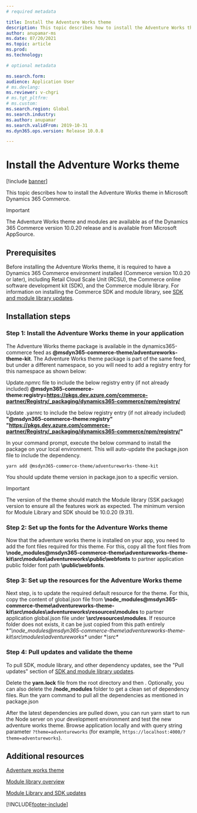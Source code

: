 ```yaml
---
# required metadata

title: Install the Adventure Works theme
description: This topic describes how to install the Adventure Works theme in Microsoft Dynamics 365 Commerce.
author: anupamar-ms
ms.date: 07/20/2021
ms.topic: article
ms.prod: 
ms.technology: 

# optional metadata

ms.search.form: 
audience: Application User
# ms.devlang: 
ms.reviewer: v-chgri
# ms.tgt_pltfrm: 
# ms.custom: 
ms.search.region: Global
ms.search.industry: 
ms.author: anupamar
ms.search.validFrom: 2019-10-31
ms.dyn365.ops.version: Release 10.0.8

---
```


# Install the Adventure Works theme

[!include [banner](includes/banner.md)]

This topic describes how to install the Adventure Works theme in Microsoft Dynamics 365 Commerce. 

> [!IMPORTANT]
> The Adventure Works theme and modules are available as of the Dynamics 365 Commerce version 10.0.20 release and is available from Microsoft AppSource.

## Prerequisites

Before installing the Adventure Works theme, it is required to have a Dynamics 365 Commerce environment installed (Commerce version 10.0.20 or later), including Retail Cloud Scale Unit (RCSU), the Commerce online software development kit (SDK), and the Commerce module library. For information on installing the Commerce SDK and module library, see [SDK and module library updates](e-commerce-extensibility/sdk-updates.md). 

## Installation steps

### Step 1: Install the Adventure Works theme in your application

The Adventure Works theme package is available in the dynamics365-commerce feed as **@msdyn365-commerce-theme/adventureworks-theme-kit**. The Adventure Works theme package is part of the same feed, but under a different namespace, so you will need to add a registry entry for this namespace as shown below:

Update.npmrc file to include the below registry entry (if not already included)
**@msdyn365-commerce-theme:registry=https://pkgs.dev.azure.com/commerce-partner/Registry/_packaging/dynamics365-commerce/npm/registry/**

Update .yarnrc to include the below registry entry (if not already included)
**"@msdyn365-commerce-theme:registry" "https://pkgs.dev.azure.com/commerce-partner/Registry/_packaging/dynamics365-commerce/npm/registry/"**  	
	
In your command prompt, execute the below command to install the package on your local environment.  This will auto-update the package.json file to include the dependency.

`yarn add @msdyn365-commerce-theme/adventureworks-theme-kit`

You should update theme version in package.json to a specific version. 

> [!IMPORTANT]
> The version of the theme should match the Module library (SSK package) version to ensure all the features work as expected. 
> The minimum version for Module Library and SDK should be 10.0.20 (9.31). 


### Step 2: Set up the fonts for the Adventure Works theme

Now that the adventure works theme is installed on your app, you need to add the font files required for this theme. For this, copy all the font files from **\node_modules@msdyn365-commerce-theme\adventureworks-theme-kit\src\modules\adventureworks\public\webfonts** to partner application public folder font path **\public\webfonts**.

### Step 3: Set up the resources for the Adventure Works theme

Next step, is to update the required default resource for the theme. For this, copy the content of global.json file from **\node_modules@msdyn365-commerce-theme\adventureworks-theme-kit\src\modules\adventureworks\resources\modules** to partner application global.json file under **\src\resources\modules**.  If resource folder does not exists, it can be just copied from this path entirely **"\node_modules@msdyn365-commerce-theme\adventureworks-theme-kit\src\modules\adventureworks\** under **\src\**

### Step 4: Pull updates and validate the theme

To pull SDK, module library, and other dependency updates, see the "Pull updates" section of [SDK and module library updates](e-commerce-extensibility/sdk-updates#pull-updates).

Delete the **yarn.lock** file from the root directory and then . Optionally, you can also delete the **/node_modules** folder to get a clean set of dependency files. Run the yarn command to pull all the dependencies as mentioned in package.json 

After the latest dependencies are pulled down, you can run yarn start to run the Node server on your development environment and test the new adventure works theme. Browse application locally and with query string parameter ``?theme=adventureworks`` (for example, ``https://localhost:4000/?theme=adventureworks``).


## Additional resources

[Adventure works theme](adventureworks-theme.md)

[Module library overview](starter-kit-overview.md)

[Module Library and SDK updates](sdk-updates.md)

[!INCLUDE[footer-include](../includes/footer-banner.md)]
